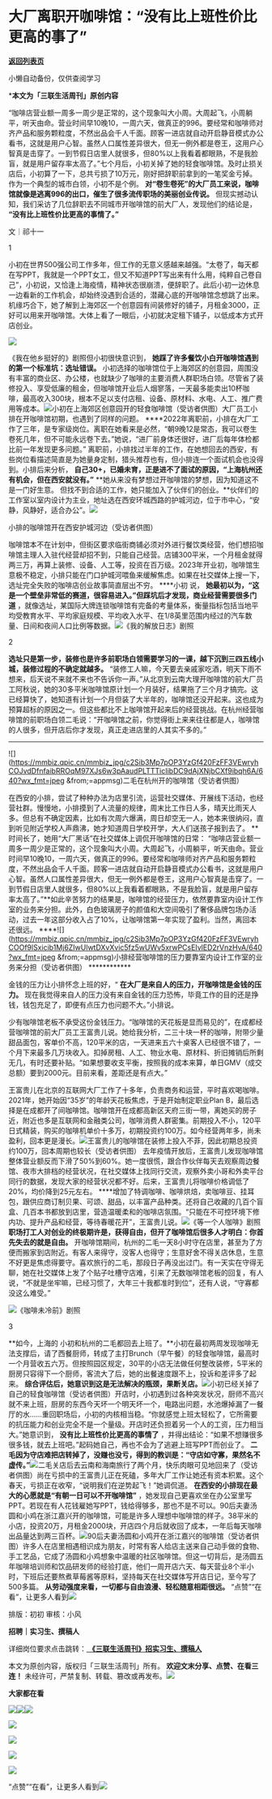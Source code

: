 # 大厂离职开咖啡馆：“没有比上班性价比更高的事了”

[**返回列表页**](/gzh/三联生活周刊)

小懒自动备份，仅供查阅学习

***本文为「三联生活周刊」原创内容**  
  
“咖啡店营业额一周多一周少是正常的，这个现象叫大小周。大周起飞，小周躺平，听天由命。营业时间早10晚10，一周六天，做真正的996。要经常和咖啡师对齐产品和服务颗粒度，不然出品会千人千面。顾客一进店就自动开启静音模式办公看书，这就是用户心智。虽然人口属性差异很大，但无一例外都是卷王，这用户心智真是击穿了。一到节假日店里人就很多，但80%以上我看着都眼熟，不是我脸盲，就是用户留存率太高了。”七个月后，小初关掉了她的轻食咖啡馆。及时止损关店后，小初算了一下，总共亏损了10万元，刚好把辞职前拿到的一笔奖金亏掉。作为一个典型的城市白领，小初不是个例。
**对“卷生卷死”的大厂员工来说，咖啡馆就像是逃离996的出口，催生了很多流传职场的美丽创业传说。**
但现实撼动认知，我们采访了几位辞职去不同城市开咖啡馆的前大厂人，发现他们的结论是， **“没有比上班性价比更高的事情了。”**  
  
文｜祁十一

1

小初在世界500强公司工作多年，但工作的无意义感越来越强。“太卷了，每天都在写PPT，我就是一个PPT女工，但又不知道PPT写出来有什么用，纯粹自己卷自己”，小初说，又恰逢上海疫情，精神状态很崩溃，便辞职了。此后小初一边休息一边看新的工作机会，却始终没遇到合适的，潜藏心底的开咖啡馆念想跳了出来。机缘巧合下，她了解到上海郊区一个创意园有间装修好的铺子，月租金3000，正好可以用来开咖啡馆。大体上看了一眼后，小初就决定租下铺子，以低成本方式开店创业。

![](https://mmbiz.qpic.cn/sz_mmbiz_jpg/spzGknQJyYtTQWfxeT74ucBiapDGfsD79V1TOa22t3AL2Bh3OTueibhKAYJ5vib7Z2Pm3pCzVAcAKbUcKU03Lmibhw/640?wx_fmt=other&tp;=webp&wxfrom;=5&wx;_lazy=1&wx;_co=1)

《我在他乡挺好的》剧照但小初很快意识到， **她踩了许多餐饮小白开咖啡馆遇到的第一个标准坑：选址错误。**
小初选择的咖啡馆位于上海郊区的创意园，周围没有丰富的商业区、办公楼，也就缺少了咖啡的主要消费人群职场白领。尽管省了装修投入、享受低廉的租金，但咖啡馆开业后人烟寥落，一天最多能卖出10杯咖啡，最高收入300块，根本不足以支付店租、设备、原材料、水电、人工、推广费用等成本。![](https://mmbiz.qpic.cn/mmbiz_jpg/c2Sib3Mp7pOP3YzGf420FzFF3VEwryhCOXHNbqrQgrKHV4X5vo46Ay7zdAoLyYYAf7mdmwXXrCqv4BS5f29KWFA/640?wx_fmt=jpeg&from;=appmsg)小初在上海郊区创意园开的轻食咖啡馆（受访者供图）大厂员工小排在开咖啡馆初期，也遇到了同样的问题。
****2022年离职前，小排在大厂工作了三年，是专家级岗位。离职在她看来是必然，“朝9晚12是常态，我可以卷生卷死几年，但不可能永远卷下去。”她说，“进厂前身体还很好，进厂后每年体检都比前一年发现更多问题。”
离职前，小排找过半年的工作，在她想回去的西安，有些岗位看描述简直是为她量身定制，猎头推荐也有，但小排连一个面试机会也没得到。小排后来分析，
**自己30+，已婚未育，正是进不了面试的原因，“上海杭州还有机会，但在西安就没有。”** **她从来没有梦想过开咖啡馆的梦想，因为知道这不是一门好生意。
但找不到合适的工作，她只能加入了伙伴们的创业。**伙伴们的工作室以室内设计为主业，地址选在西安环城西路的护城河边，位于市中心，“安静，风静好，适合办公”。![](https://mmbiz.qpic.cn/mmbiz_jpg/c2Sib3Mp7pOP3YzGf420FzFF3VEwryhCOx9SDvVeNKeMBlzSHTc8AajsZgDibtKEZhjKTuicxbAciacicCYeUltsHaQ/640?wx_fmt=jpeg&from;=appmsg)

小排的咖啡馆开在西安护城河边（受访者供图）

咖啡馆本不在计划中，但街区要求临街商铺必须对外进行餐饮类经营，他们想招咖啡馆主理人入驻代经营却招不到，只能自己经营。店铺300平米，一个月租金就得两三万，再算上装修、设备、人工等，投资在百万级。2023年开业初，咖啡馆生意极不稳定，小排只能在门口护城河喂鱼来缓解焦虑。如果在社交媒体上搜一下，选址完全失败的咖啡店创业故事简直层出不穷。
****小初 说， **她最初以为，“这是一个壁垒非常低的赛道，很容易进入。”但踩坑后才发现，商业经营需要很多门道**
，就像选址，某国际大牌连锁咖啡馆有完备的考量体系，衡量指标包括当地平均受教育水平、平均家庭规模、平均收入水平、在1/8英里范围内经过的汽车数量、日间和夜间人口比例等数据。![](https://mmbiz.qpic.cn/sz_mmbiz_jpg/XnMeqb0xcz7DOM4C2zedZ5FcictU6rno3JnALqCz9yvKkQHM1LodYMGicurQ11pCJfSYyWC8WnZzViaPPuehjibJlg/640?wx_fmt=jpeg&tp;=webp&wxfrom;=5&wx;_lazy=1&wx;_co=1)《我的解放日志》剧照

2

 **选址只是第一步，装修也是许多前职场白领需要学习的一课，越下沉到三四五线小城，装修过程的不确定就越多。**
“装修工人嘛，今天要去亲戚家吃酒，明天下雨不想来，后天说不来就不来也不告诉你一声。”从北京到云南大理开咖啡馆的前大厂员工阿秋说，她的30多平米咖啡馆原计划一个月装好，结果拖了三个月才搞完。这已经算快了，她知道有计划一个月但装了大半年的，咖啡馆还没开起来。这也成为预算超标的原因之一。但这些都比不上咖啡馆开起来后的经营挑战。在杭州经营咖啡馆的前职场白领二毛说：“开咖啡馆之前，你觉得街上来来往往都是人，咖啡馆的人很多，但开店后你才发现，真正走进店里的人其实不多的。”
****

![](https://mmbiz.qpic.cn/mmbiz_jpg/c2Sib3Mp7pOP3YzGf420FzFF3VEwryhCOJvdDfnfaibRROqM97XJs6w3pAaudPLTTTicIibDC9dAjXNjbCXf9ibqh6A/640?wx_fmt=jpeg
&from;=appmsg)二毛在杭州开的咖啡馆（受访者供图）

在西安的小排，尝试了种种办法为店里引流，运营社交媒体、开展线下活动，也经营社群。慢慢地，小排摸到了人流量的规律，周末比工作日人多，晴天比雨天人多。但总有不确定因素，比如有次周六爆满，周日却空无一人，她本来很纳闷，直到听见附近学校人声鼎沸，她才知道周日学校开学，大人们送孩子报到去了。
**时间长了，她用“大厂黑话”在社交媒体上调侃开咖啡馆的日常：
“咖啡店营业额一周多一周少是正常的，这个现象叫大小周。大周起飞，小周躺平，听天由命。营业时间早10晚10，一周六天，做真正的996。要经常和咖啡师对齐产品和服务颗粒度，不然出品会千人千面。顾客一进店就自动开启静音模式办公看书，这就是用户心智。虽然人口属性差异很大，但无一例外都是卷王，这用户心智真是击穿了。一到节假日店里人就很多，但80%以上我看着都眼熟，不是我脸盲，就是用户留存率太高了。”**如此辛苦努力的结果是，咖啡馆的经营压力，依然要靠室内设计工作室的业务来分担。此外，白色玻璃房子的颜值和大空间吸引了奢侈品牌包场办活动，过去一年这部分收入占了10%，让咖啡馆第一年实现了盈利。当然，离回本还很远。
****![](https://mmbiz.qpic.cn/mmbiz_jpg/c2Sib3Mp7pOP3YzGf420FzFF3VEwryhCOOf9lSxicib1Mj6ZIwUlwtDXvXvic5fz5wUWv5xrwPCsEIvlED2rVnzHvA/640?wx_fmt=jpeg
&from;=appmsg)小排经营咖啡馆的压力要靠室内设计工作室的业务来分担（受访者供图） ************

金钱的压力让小排怀念上班的好，“ **在大厂是来自人的压力，开咖啡馆是金钱的压力。**
现在我觉得来自人的压力没有来自金钱的压力恐怖，毕竟工作的目的还是挣钱，钱包充足了，即便有点压力也问题不大。”小排说。

少有咖啡馆老板不承受这份金钱压力。“咖啡馆的天花板是显而易见的”，在成都经营咖啡馆的前大厂员工王富贵儿说。她给我分析，二三十块一杯的咖啡，附带少量甜品面包，客单价不高，120平米的店，一天进来五六十桌客人已经很不错了，一个月下来最多几万块收入。扣掉房租、人工、物业水电、原材料、折旧摊销后所剩无几，有时还要补贴。“如果想要收支平衡，按照我的成本来算，单日GMV（成交总额）要到2000元。目前来看，差距还是有点大。”

王富贵儿在北京的互联网大厂工作了十多年，负责商务和运营，平时喜欢喝咖啡。2021年，她开始因“35岁”的年龄天花板焦虑，于是开始制定职业Plan
B，最后选择是在成都开了间咖啡馆。咖啡馆开在成都高新区天府三街一带，离她买的房子近，附近也多是互联网和金融类公司，咖啡消费人群密集。前期投入不小，120平日式精装，购买的咖啡机单价十多万，初期投资约100万。如今经营两年多，尚未盈利，回本更是漫长。![](https://mmbiz.qpic.cn/mmbiz_jpg/c2Sib3Mp7pOP3YzGf420FzFF3VEwryhCOIK1FeHDoSA1CAPBdxvukicQennlyK9mt3JibOK2wMANqPrsIbLoZf9Kw/640?wx_fmt=jpeg&from;=appmsg)王富贵儿的咖啡馆在装修上投入不菲，因此初期总投资约100万，回本周期也较长（受访者供图）
去年疫情开放后，王富贵儿发现咖啡馆整体营业额反而下滑了50%到60%。她一度很慌，跟合作伙伴每天去观察周边餐馆、夜市大排档的经营状况，在社交媒体上找同行交流，观察外卖小哥和外卖平台同行的数据，发现大家的经营状况都不好。后来，王富贵儿将咖啡价格调低了20%，均价降到25元左右。
****增加了特调咖啡、咖啡烘焙，卖咖啡豆、挂耳包，跟供应商订制贝果、可颂、甜品，以丰富产品种类。还将自己收藏的几百个盲盒、几百本书都放到店里，营造温暖柔和的咖啡店氛围。“只能在不可控环境下修内功、提升产品和经营，等待春暖花开”，王富贵儿说。![](https://mmbiz.qpic.cn/sz_mmbiz_jpg/XnMeqb0xcz7DOM4C2zedZ5FcictU6rno3G8t0qR224xBXG4E0l950erQ887A6O2iaUR4ickR0GgYzIYmibBPfzY1WQ/640?wx_fmt=other&from;=appmsg&tp;=webp&wxfrom;=5&wx;_lazy=1&wx;_co=1)《等一个人咖啡》剧照
**职场打工人对创业的终极期许是，获得自由，但开了咖啡馆后很多人才明白：你首先失去的就是自由。**
开咖啡馆期间，杭州的二毛一天8小时守在店里，甚至为了方便而搬家到店附近。有客人来得守，没客人也得守；生意好舍不得关店休息，生意不好更是焦虑得要守。喜欢旅行的二毛，那段日子再没出过门。有一天实在守得无聊，她在社交媒体上发了个贴子吐槽守店难，引来了无数咖啡馆老板的回复，有人说，“不就是坐牢嘛，已经习惯了，大年三十我都准时到位”，还有人说，“守寡都没这么难受。”

![](https://mmbiz.qpic.cn/sz_mmbiz_jpg/XnMeqb0xcz7DOM4C2zedZ5FcictU6rno3dicR9XBRPkUKyic61BaDTjDjXibH1V1Ayzs5VTSw0fRFp6lxsWgVwO40g/640?wx_fmt=jpeg&from;=appmsg)《咖啡未冷前》剧照

3

**如今，上海的
小初和杭州的二毛都回去上班了。**小初在最初两周发现咖啡无法支撑后，请了西餐厨师，转成了主打Brunch（早午餐）的轻食咖啡馆，最高时一个月营收五六万。但按照园区规定，30平的小店无法做任何整改装修，5平米的厨房只容得下一个厨师，客流大了后，她的出餐速度跟不上，投诉和差评多了起来。
**综合评估后，她意识到这是无法解决的瓶颈，果断关店。**![](https://mmbiz.qpic.cn/mmbiz_jpg/c2Sib3Mp7pOP3YzGf420FzFF3VEwryhCOQQYUdwfhia07ZMkMN4QQv7ytKwbicOunX2OyCuiaEkicfFy9HbaO17ibiaug/640?wx_fmt=jpeg&from;=appmsg)小初已经关掉了自己的轻食咖啡馆（受访者供图）开店时，小初遇到过各种突发状况，厨师不高兴就不来上班，厨房的东西今天坏一个明天坏一个，电路出问题，水池爆掉漏了一餐厅的水……重回职场后，小初的内核相当稳。“你就感觉上班太轻松了，它所需要的抗压能力和创业完全不是一个量级。开店时还负担着另一个人的工资，压力相当大。”她意识到，
**没有比上班性价比更高的事情了** ，并得出结论：“如果不想赚很多很多钱，就去上班吧。”起码她自己，再也不会为了逃避上班写PPT而创业了。
**二毛因为守店难把店转掉了，没赚也没亏，得到的教训是：“守店如守寡，果然名不虚传。”**![](https://mmbiz.qpic.cn/mmbiz_jpg/c2Sib3Mp7pOP3YzGf420FzFF3VEwryhCOriaedUzQjuRwEDh3xbdy7FXrOVwdyAuOcOOB5F1ZW8NtOkiciafkRIfrA/640?wx_fmt=jpeg&from;=appmsg)二毛关店后去云南和海南旅行了两个月，快乐肉眼可见地回来了（受访者供图）尚在亏损中的王富贵儿正在死磕，多年大厂工作让她还有资本积累。这个春天，亏损正在收窄，“说明我们在逆势起飞！”她调侃道。
**在西安的小排现在最大的心愿就是“有朝一日可以不开咖啡馆”**
，她发现自己更喜欢坐在办公室里写PPT。若现在有人花钱雇她写PPT，钱给得够多，那也不是不可以。90后夫妻汤圆和小鸡在浙江嘉兴开的咖啡馆，可能是许多人理想中咖啡馆的样子。38平米的小店，投资20万，月租金2000块，开店四个月后就收回了成本，一年后每天咖啡出品量达到两三百杯。![](https://mmbiz.qpic.cn/mmbiz_jpg/c2Sib3Mp7pOP3YzGf420FzFF3VEwryhCOoZDMhth0v9cwVcbjX2zohJ8M6s7Pfl2ZFoSRHzr6qo83t3xyLa6J0Q/640?wx_fmt=jpeg&from;=appmsg)90后夫妻汤圆和小鸡开在浙江嘉兴的咖啡馆（受访者供图）许多人在店里相遇相识成为朋友，时常有客人给店主送来自己动手做的食物、手工艺品，它成了汤圆和小鸡想象中温暖的社区咖啡馆。但这一切背后，是汤圆五年咖啡培训师和饮品研发师的经验打底，他们一周开店六天、每天营业8个半小时，下班后还要熬煮草莓酱等原料，坚持每天在社交媒体写开店日记，至今写了500多篇。
**从劳动强度来看，一切都与自由浪漫、轻松随意相距很远。**
“点赞”“在看”，让更多人看到![](https://mmbiz.qpic.cn/mmbiz_gif/c2Sib3Mp7pON9hkSZwdTibRHNZSMPyiapUCHJwlyoZVBC3SfmPmF0VKjkm3NiaToQloHFJ6icyicqZnqgXp6pSQJt5gg/640?wx_fmt=gif&from;=appmsg&wxfrom;=5&wx;_lazy=1&tp;=wxpic)  
  
  
  
  
  

排版：初初 审核：小风

  
 **招聘｜实习生、撰稿人**  

详细岗位要求点击跳转：[
**《三联生活周刊》招实习生、撰稿人**](http://mp.weixin.qq.com/s?__biz=MTc5MTU3NTYyMQ==&mid=2651136871&idx=3&sn=f1c0777fe9d31881e5dfca68ebc2937f&chksm=5907324d6e70bb5b3546dfe1c7b31b5fe05664bebbf36356ba9a1a352e0678444cad62875ad4&scene=21#wechat_redirect)

本文为原创内容，版权归「三联生活周刊」所有。 **欢迎文末分享、点赞、在看三连！**
未经许可，严禁复制、转载、篡改或再发布。![](https://mmbiz.qpic.cn/sz_mmbiz_png/Gg7Qtoh7Aic9ZTmAdCc80b4nD7xicgPt863QWU7oNswDx19XrjfTtSl8QwatY2EEZGuNd1WRRiapDZjcDhTnNYmBg/640?wx_fmt=other&wxfrom;=5&wx;_lazy=1&wx;_co=1&retryload;=1&tp;=webp)

 **大家都在看**

  

[![](https://mmbiz.qpic.cn/mmbiz_png/c2Sib3Mp7pOMy2tU8GGczbfX8lMABromNrSp9dT8ib4P1eTibZSftOd9CHptH1mVJmw0iaCsYsOjPumxRrHMZvsfPg/640?wx_fmt=png&from;=appmsg&wxfrom;=5&wx;_lazy=1&wx;_co=1&tp;=wxpic)](http://mp.weixin.qq.com/s?__biz=MTc5MTU3NTYyMQ==&mid=2651354567&idx=1&sn=fc8d4d2fcd9c0d0fabf54efc0170f618&chksm=590a64ed6e7dedfb2e5a0ae194109f428a440587d35d8dd1e9a8fc03dcfd6c9bbd3821d3676f&scene=21#wechat_redirect)[![](https://mmbiz.qpic.cn/mmbiz_png/c2Sib3Mp7pOPcicg9AkUsSv1S0nR1GZebwR42ADRudh2NiaVQ02dfCXAymxibI5sJQbZOpw9qXia8JlRuIZ8DBN8ZsA/640?wx_fmt=png&from;=appmsg&wxfrom;=5&wx;_lazy=1&wx;_co=1&tp;=wxpic)](http://mp.weixin.qq.com/s?__biz=MTc5MTU3NTYyMQ==&mid=2651358079&idx=2&sn=05efa30ce0fc3a0b63cc86fb2cc53e5f&chksm=590a92556e7d1b438b9df73ac2edc5cf949f61296179a785a0c3fe4bef88934884ae9a2f38bf&scene=21#wechat_redirect)[![](https://mmbiz.qpic.cn/mmbiz_jpg/c2Sib3Mp7pOM8Bl50TwicxATKk2sq365ZBwPmJh5DLn1UsXq5INDdEBL9IPxEjiciarP3txUkGXcBblmjwicyjUfiapg/640?wx_fmt=jpeg&from;=appmsg&wxfrom;=5&wx;_lazy=1&wx;_co=1&tp;=wxpic)](http://mp.weixin.qq.com/s?__biz=MTc5MTU3NTYyMQ==&mid=2651358587&idx=2&sn=c5514a0cf653954804d9a6c8ff134a0d&chksm=590a94516e7d1d476fc286e99982bf966b17a1a737592082948a7611edf3c865f1b7b3c68a63&scene=21#wechat_redirect)

[![](https://mmbiz.qpic.cn/mmbiz_jpg/c2Sib3Mp7pOM8Bl50TwicxATKk2sq365ZBvCEn5okL24tEWvwWRj1BqUN5kqslFXmURLpmB2fclH7X1dWvJe0XgQ/640?wx_fmt=jpeg&from;=appmsg&wxfrom;=5&wx;_lazy=1&wx;_co=1&tp;=wxpic)](http://mp.weixin.qq.com/s?__biz=MTc5MTU3NTYyMQ==&mid=2651358723&idx=2&sn=c3f85f40d17f5f923842a394cd5884a9&chksm=590a97296e7d1e3fe6e882476a5b1d66feb65bca3dccca286a5e831bcc40f06e411c054b2204&scene=21#wechat_redirect)

  
![](https://mmbiz.qpic.cn/sz_mmbiz_png/Gg7Qtoh7Aic9ZTmAdCc80b4nD7xicgPt86k1kgpU51hWCHjV92ryhVW35PLCvLhxLw9XDhXjgeDyZhHSx5EbRcfg/640?wx_fmt=other&wxfrom;=5&wx;_lazy=1&wx;_co=1&retryload;=1&tp;=webp)  

[![](https://mmbiz.qpic.cn/mmbiz_jpg/c2Sib3Mp7pOMayvgyu7ogBkibj0u61X1bgR1Y0MyjyWF4C8ibuiaQHGicDc79siaXDoNn3COjwiajCL9tIdicd3cj2iaN4Q/640?wx_fmt=jpeg&wxfrom;=5&wx;_lazy=1&wx;_co=1&tp;=wxpic)]()

[![](https://mmbiz.qpic.cn/mmbiz_jpg/c2Sib3Mp7pOPRRic6R8dvynVQIgxSP5Y1PMRSGibdkjX8eia7nOBAGicP9lNQAIGDOMiciaDCKsNXYr13Owv2CbpP4H3w/640?wx_fmt=jpeg&wxfrom;=5&wx;_lazy=1&wx;_co=1&tp;=wxpic)]()

  
  
“点赞”“在看”，让更多人看到![](https://mmbiz.qpic.cn/mmbiz_gif/c2Sib3Mp7pON9hkSZwdTibRHNZSMPyiapUCHJwlyoZVBC3SfmPmF0VKjkm3NiaToQloHFJ6icyicqZnqgXp6pSQJt5gg/640?wx_fmt=gif&from;=appmsg&wxfrom;=5&wx;_lazy=1&tp;=wxpic)

